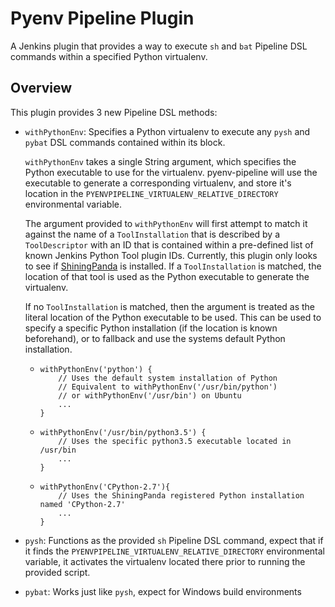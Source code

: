 # Pyenv Pipeline Plugin
A Jenkins plugin that provides a way to execute <code>sh</code> and 
<code>bat</code> Pipeline DSL commands within a specified Python
virtualenv.

## Overview
This plugin provides 3 new Pipeline DSL methods:

* <code>withPythonEnv</code>: Specifies a Python virtualenv to execute
  any <code>pysh</code> and <code>pybat</code> DSL commands contained 
  within its block.
  
  <code>withPythonEnv</code> takes a single String argument, which
  specifies the Python executable to use for the virtualenv.
  pyenv-pipeline will use the executable to generate a corresponding
  virtualenv, and store it's location in the 
  <code>PYENVPIPELINE_VIRTUALENV_RELATIVE_DIRECTORY</code> environmental
  variable.
  
  The argument provided to <code>withPythonEnv</code> will first attempt
  to match it against the name of a <code>ToolInstallation</code> that
  is described by a <code>ToolDescriptor</code> with an ID that is contained
  within a pre-defined list of known Jenkins Python Tool plugin IDs. Currently,
  this plugin only looks to see if [ShiningPanda](https://github.com/jenkinsci/shiningpanda-plugin) is installed. If a 
  <code>ToolInstallation</code> is matched, the location of that tool is used
  as the Python executable to generate the virtualenv.
  
  If no <code>ToolInstallation</code> is matched, then the argument is treated
  as the literal location of the Python executable to be used. This can be used
  to specify a specific Python installation (if the location is known beforehand),
  or to fallback and use the systems default Python installation.
  
  * <pre><code>withPythonEnv('python') {
        // Uses the default system installation of Python
        // Equivalent to withPythonEnv('/usr/bin/python') 
        // or withPythonEnv('/usr/bin') on Ubuntu
        ...
    }
    </code></pre>
  * <pre><code>withPythonEnv('/usr/bin/python3.5') {
        // Uses the specific python3.5 executable located in /usr/bin
        ...
    }</code></pre>
  * <pre><code>withPythonEnv('CPython-2.7'){
        // Uses the ShiningPanda registered Python installation named 'CPython-2.7'
        ...
    }</code></pre>  
* <code>pysh</code>: Functions as the provided <code>sh</code> Pipeline DSL
  command, expect that if it finds the <code>PYENVPIPELINE_VIRTUALENV_RELATIVE_DIRECTORY</code>
  environmental variable, it activates the virtualenv located there prior
  to running the provided script.
  
* <code>pybat</code>: Works just like <code>pysh</code>, expect for Windows
  build environments
